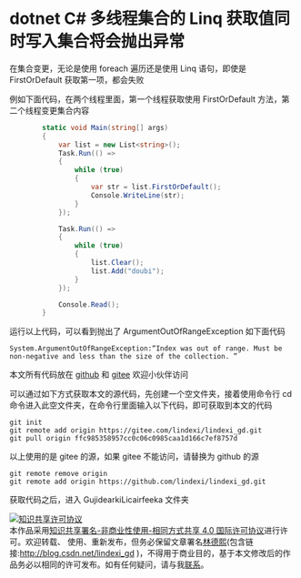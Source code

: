 # dotnet C# 多线程集合的 Linq 获取值同时写入集合将会抛出异常

在集合变更，无论是使用 foreach 遍历还是使用 Linq 语句，即使是 FirstOrDefault 获取第一项，都会失败

<!--more-->
<!-- CreateTime:2021/6/25 8:35:55 -->

<!-- 发布 -->

例如下面代码，在两个线程里面，第一个线程获取使用 FirstOrDefault 方法，第二个线程变更集合内容

```csharp
        static void Main(string[] args)
        {
            var list = new List<string>();
            Task.Run(() =>
            {
                while (true)
                {
                    var str = list.FirstOrDefault();
                    Console.WriteLine(str);
                }
            });

            Task.Run(() =>
            {
                while (true)
                {
                    list.Clear();
                    list.Add("doubi");
                }
            });

            Console.Read();
        }
```

运行以上代码，可以看到抛出了 ArgumentOutOfRangeException 如下面代码

```
System.ArgumentOutOfRangeException:“Index was out of range. Must be non-negative and less than the size of the collection. ”
```


本文所有代码放在 [github](https://github.com/lindexi/lindexi_gd/tree/ffc985358957cc0c06c0985caa1d166c7ef8757d/GujidearkiLicairfeeka) 和 [gitee](https://gitee.com/lindexi/lindexi_gd/tree/ffc985358957cc0c06c0985caa1d166c7ef8757d/GujidearkiLicairfeeka) 欢迎小伙伴访问

可以通过如下方式获取本文的源代码，先创建一个空文件夹，接着使用命令行 cd 命令进入此空文件夹，在命令行里面输入以下代码，即可获取到本文的代码

```
git init
git remote add origin https://gitee.com/lindexi/lindexi_gd.git
git pull origin ffc985358957cc0c06c0985caa1d166c7ef8757d
```

以上使用的是 gitee 的源，如果 gitee 不能访问，请替换为 github 的源

```
git remote remove origin
git remote add origin https://github.com/lindexi/lindexi_gd.git
```

获取代码之后，进入 GujidearkiLicairfeeka 文件夹


<a rel="license" href="http://creativecommons.org/licenses/by-nc-sa/4.0/"><img alt="知识共享许可协议" style="border-width:0" src="https://licensebuttons.net/l/by-nc-sa/4.0/88x31.png" /></a><br />本作品采用<a rel="license" href="http://creativecommons.org/licenses/by-nc-sa/4.0/">知识共享署名-非商业性使用-相同方式共享 4.0 国际许可协议</a>进行许可。欢迎转载、 使用、重新发布，但务必保留文章署名[林德熙](http://blog.csdn.net/lindexi_gd)(包含链接:http://blog.csdn.net/lindexi_gd )，不得用于商业目的，基于本文修改后的作品务必以相同的许可发布。如有任何疑问，请与我[联系](mailto:lindexi_gd@163.com)。  
